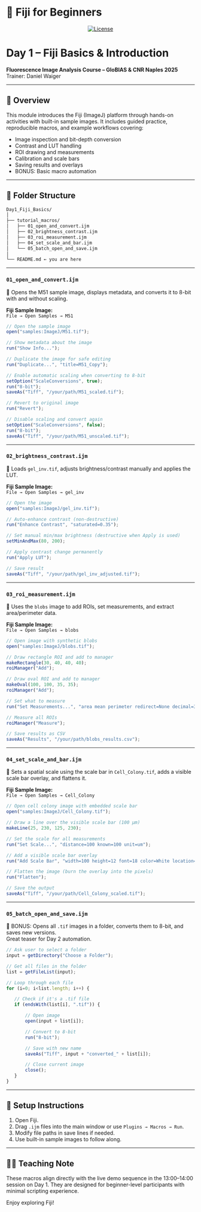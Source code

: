 # 🧬 Fiji for Beginners


<p align="center">
  <a href="LICENSE"><img alt="License" src="https://img.shields.io/badge/license-CC--BY--SA%204.0-brightgreen"></a>
</p>


# Day 1 – Fiji Basics & Introduction  
**Fluorescence Image Analysis Course – GloBIAS & CNR Naples 2025**  
Trainer: Daniel Waiger

---

## 📅 Overview  
This module introduces the Fiji (ImageJ) platform through hands-on activities with built-in sample images. It includes guided practice, reproducible macros, and example workflows covering:

- Image inspection and bit-depth conversion  
- Contrast and LUT handling  
- ROI drawing and measurements  
- Calibration and scale bars  
- Saving results and overlays  
- BONUS: Basic macro automation

---

## 📁 Folder Structure

```markdown
Day1_Fiji_Basics/
│
├── tutorial_macros/
│   ├── 01_open_and_convert.ijm
│   ├── 02_brightness_contrast.ijm
│   ├── 03_roi_measurement.ijm
│   ├── 04_set_scale_and_bar.ijm
│   └── 05_batch_open_and_save.ijm
│
└── README.md ← you are here
```

---


### `01_open_and_convert.ijm`  
📌 Opens the M51 sample image, displays metadata, and converts it to 8-bit with and without scaling.

**Fiji Sample Image:**  
`File → Open Samples → M51`

```javascript
// Open the sample image
open("samples:ImageJ/M51.tif");

// Show metadata about the image
run("Show Info...");

// Duplicate the image for safe editing
run("Duplicate...", "title=M51_Copy");

// Enable automatic scaling when converting to 8-bit
setOption("ScaleConversions", true);
run("8-bit");
saveAs("Tiff", "/your/path/M51_scaled.tif");

// Revert to original image
run("Revert");

// Disable scaling and convert again
setOption("ScaleConversions", false);
run("8-bit");
saveAs("Tiff", "/your/path/M51_unscaled.tif");
```

---

### `02_brightness_contrast.ijm`  
📌 Loads `gel_inv.tif`, adjusts brightness/contrast manually and applies the LUT.

**Fiji Sample Image:**  
`File → Open Samples → gel_inv`

```javascript
// Open the image
open("samples:ImageJ/gel_inv.tif");

// Auto-enhance contrast (non-destructive)
run("Enhance Contrast", "saturated=0.35");

// Set manual min/max brightness (destructive when Apply is used)
setMinAndMax(80, 200);

// Apply contrast change permanently
run("Apply LUT");

// Save result
saveAs("Tiff", "/your/path/gel_inv_adjusted.tif");
```

---

### `03_roi_measurement.ijm`  
📌 Uses the `blobs` image to add ROIs, set measurements, and extract area/perimeter data.

**Fiji Sample Image:**  
`File → Open Samples → blobs`

```javascript
// Open image with synthetic blobs
open("samples:ImageJ/blobs.tif");

// Draw rectangle ROI and add to manager
makeRectangle(30, 40, 40, 40);
roiManager("Add");

// Draw oval ROI and add to manager
makeOval(100, 100, 35, 35);
roiManager("Add");

// Set what to measure
run("Set Measurements...", "area mean perimeter redirect=None decimal=3");

// Measure all ROIs
roiManager("Measure");

// Save results as CSV
saveAs("Results", "/your/path/blobs_results.csv");
```

---

### `04_set_scale_and_bar.ijm`  
📌 Sets a spatial scale using the scale bar in `Cell_Colony.tif`, adds a visible scale bar overlay, and flattens it.

**Fiji Sample Image:**  
`File → Open Samples → Cell_Colony`

```javascript
// Open cell colony image with embedded scale bar
open("samples:ImageJ/Cell_Colony.tif");

// Draw a line over the visible scale bar (100 μm)
makeLine(25, 230, 125, 230);

// Set the scale for all measurements
run("Set Scale...", "distance=100 known=100 unit=um");

// Add a visible scale bar overlay
run("Add Scale Bar", "width=100 height=12 font=18 color=White location=[Lower Right] bold overlay");

// Flatten the image (burn the overlay into the pixels)
run("Flatten");

// Save the output
saveAs("Tiff", "/your/path/Cell_Colony_scaled.tif");
```

---

### `05_batch_open_and_save.ijm`  
📌 BONUS: Opens all `.tif` images in a folder, converts them to 8-bit, and saves new versions.  
Great teaser for Day 2 automation.

```javascript
// Ask user to select a folder
input = getDirectory("Choose a Folder");

// Get all files in the folder
list = getFileList(input);

// Loop through each file
for (i=0; i<list.length; i++) {

   // Check if it's a .tif file
   if (endsWith(list[i], ".tif")) {

       // Open image
       open(input + list[i]);

       // Convert to 8-bit
       run("8-bit");

       // Save with new name
       saveAs("Tiff", input + "converted_" + list[i]);

       // Close current image
       close();
   }
}
```

---
## 🔧 Setup Instructions

1. Open Fiji.
2. Drag `.ijm` files into the main window or use `Plugins → Macros → Run`.
3. Modify file paths in save lines if needed.
4. Use built-in sample images to follow along.

---

## 🧑‍🏫 Teaching Note

These macros align directly with the live demo sequence in the 13:00–14:00 session on Day 1. They are designed for beginner-level participants with minimal scripting experience.

Enjoy exploring Fiji!
```
